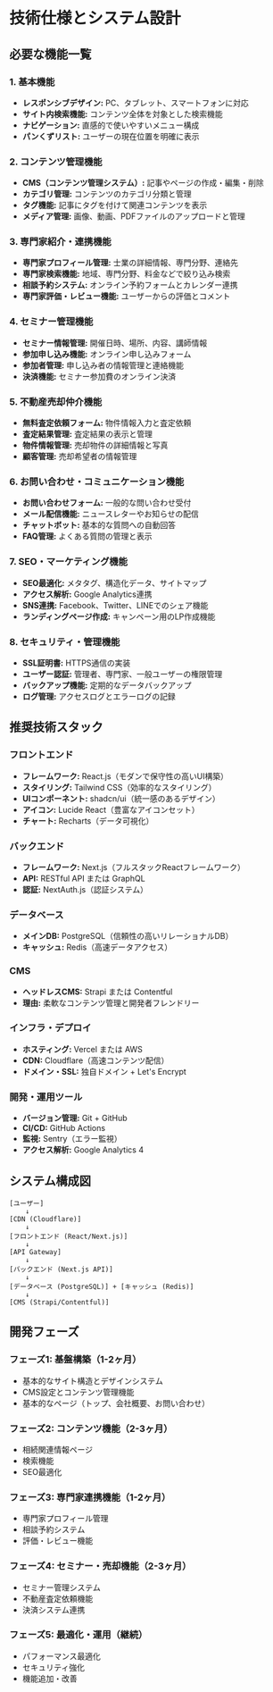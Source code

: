# 技術仕様とシステム設計

## 必要な機能一覧

### 1. 基本機能
- **レスポンシブデザイン:** PC、タブレット、スマートフォンに対応
- **サイト内検索機能:** コンテンツ全体を対象とした検索機能
- **ナビゲーション:** 直感的で使いやすいメニュー構成
- **パンくずリスト:** ユーザーの現在位置を明確に表示

### 2. コンテンツ管理機能
- **CMS（コンテンツ管理システム）:** 記事やページの作成・編集・削除
- **カテゴリ管理:** コンテンツのカテゴリ分類と管理
- **タグ機能:** 記事にタグを付けて関連コンテンツを表示
- **メディア管理:** 画像、動画、PDFファイルのアップロードと管理

### 3. 専門家紹介・連携機能
- **専門家プロフィール管理:** 士業の詳細情報、専門分野、連絡先
- **専門家検索機能:** 地域、専門分野、料金などで絞り込み検索
- **相談予約システム:** オンライン予約フォームとカレンダー連携
- **専門家評価・レビュー機能:** ユーザーからの評価とコメント

### 4. セミナー管理機能
- **セミナー情報管理:** 開催日時、場所、内容、講師情報
- **参加申し込み機能:** オンライン申し込みフォーム
- **参加者管理:** 申し込み者の情報管理と連絡機能
- **決済機能:** セミナー参加費のオンライン決済

### 5. 不動産売却仲介機能
- **無料査定依頼フォーム:** 物件情報入力と査定依頼
- **査定結果管理:** 査定結果の表示と管理
- **物件情報管理:** 売却物件の詳細情報と写真
- **顧客管理:** 売却希望者の情報管理

### 6. お問い合わせ・コミュニケーション機能
- **お問い合わせフォーム:** 一般的な問い合わせ受付
- **メール配信機能:** ニュースレターやお知らせの配信
- **チャットボット:** 基本的な質問への自動回答
- **FAQ管理:** よくある質問の管理と表示

### 7. SEO・マーケティング機能
- **SEO最適化:** メタタグ、構造化データ、サイトマップ
- **アクセス解析:** Google Analytics連携
- **SNS連携:** Facebook、Twitter、LINEでのシェア機能
- **ランディングページ作成:** キャンペーン用のLP作成機能

### 8. セキュリティ・管理機能
- **SSL証明書:** HTTPS通信の実装
- **ユーザー認証:** 管理者、専門家、一般ユーザーの権限管理
- **バックアップ機能:** 定期的なデータバックアップ
- **ログ管理:** アクセスログとエラーログの記録

## 推奨技術スタック

### フロントエンド
- **フレームワーク:** React.js（モダンで保守性の高いUI構築）
- **スタイリング:** Tailwind CSS（効率的なスタイリング）
- **UIコンポーネント:** shadcn/ui（統一感のあるデザイン）
- **アイコン:** Lucide React（豊富なアイコンセット）
- **チャート:** Recharts（データ可視化）

### バックエンド
- **フレームワーク:** Next.js（フルスタックReactフレームワーク）
- **API:** RESTful API または GraphQL
- **認証:** NextAuth.js（認証システム）

### データベース
- **メインDB:** PostgreSQL（信頼性の高いリレーショナルDB）
- **キャッシュ:** Redis（高速データアクセス）

### CMS
- **ヘッドレスCMS:** Strapi または Contentful
- **理由:** 柔軟なコンテンツ管理と開発者フレンドリー

### インフラ・デプロイ
- **ホスティング:** Vercel または AWS
- **CDN:** Cloudflare（高速コンテンツ配信）
- **ドメイン・SSL:** 独自ドメイン + Let's Encrypt

### 開発・運用ツール
- **バージョン管理:** Git + GitHub
- **CI/CD:** GitHub Actions
- **監視:** Sentry（エラー監視）
- **アクセス解析:** Google Analytics 4

## システム構成図

```
[ユーザー] 
    ↓
[CDN (Cloudflare)]
    ↓
[フロントエンド (React/Next.js)]
    ↓
[API Gateway]
    ↓
[バックエンド (Next.js API)]
    ↓
[データベース (PostgreSQL)] + [キャッシュ (Redis)]
    ↓
[CMS (Strapi/Contentful)]
```

## 開発フェーズ

### フェーズ1: 基盤構築（1-2ヶ月）
- 基本的なサイト構造とデザインシステム
- CMS設定とコンテンツ管理機能
- 基本的なページ（トップ、会社概要、お問い合わせ）

### フェーズ2: コンテンツ機能（2-3ヶ月）
- 相続関連情報ページ
- 検索機能
- SEO最適化

### フェーズ3: 専門家連携機能（1-2ヶ月）
- 専門家プロフィール管理
- 相談予約システム
- 評価・レビュー機能

### フェーズ4: セミナー・売却機能（2-3ヶ月）
- セミナー管理システム
- 不動産査定依頼機能
- 決済システム連携

### フェーズ5: 最適化・運用（継続）
- パフォーマンス最適化
- セキュリティ強化
- 機能追加・改善

